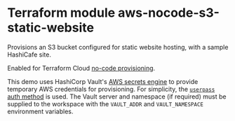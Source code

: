 # Terraform module aws-nocode-s3-static-website

Provisions an S3 bucket configured for static website hosting, with a sample HashiCafe site.

Enabled for Terraform Cloud [no-code provisioning](https://developer.hashicorp.com/terraform/cloud-docs/no-code-provisioning/module-design).

This demo uses HashiCorp Vault's [AWS secrets engine](https://developer.hashicorp.com/vault/docs/secrets/aws) to provide temporary AWS credentials for provisioning. For simplicity, the [`userpass` auth method](https://developer.hashicorp.com/vault/docs/auth/userpass) is used. The Vault server and namespace (if required) must be supplied to the workspace with the `VAULT_ADDR` and `VAULT_NAMESPACE` environment variables.
